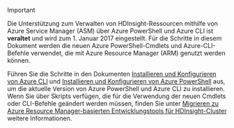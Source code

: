 > [!IMPORTANT]
> Die Unterstützung zum Verwalten von HDInsight-Ressourcen mithilfe von Azure Service Manager (ASM) über Azure PowerShell und Azure CLI ist **veraltet** und wird zum 1. Januar 2017 eingestellt. Für die Schritte in diesem Dokument werden die neuen Azure PowerShell-Cmdlets und Azure-CLI-Befehle verwendet, die mit Azure Resource Manager (ARM) genutzt werden können.
> 
> Führen Sie die Schritte in den Dokumenten [Installieren und Konfigurieren von Azure CLI](../articles/xplat-cli-install.md) und [Installieren und Konfigurieren von Azure PowerShell](../articles/powershell-install-configure.md) aus, um die aktuelle Version von Azure PowerShell und Azure CLI zu installieren. Wenn Sie über Skripts verfügen, die für die Verwendung der neuen Cmdlets oder CLI-Befehle geändert werden müssen, finden Sie unter [Migrieren zu Azure Resource Manager-basierten Entwicklungstools für HDInsight-Cluster](../articles/hdinsight/hdinsight-hadoop-development-using-azure-resource-manager.md) weitere Informationen.
> 
> 



<!--HONumber=Nov16_HO3-->


